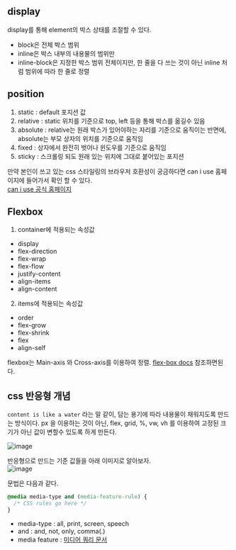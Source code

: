 ## display
display를 통해 element의 박스 상태를 조절할 수 있다. 
- block은 전체 박스 범위
- inline은 박스 내부의 내용물의 범위만
- inline-block은 지정한 박스 범위 전체이지만, 한 줄을 다 쓰는 것이 아닌 inline 처럼 범위에 따라 한 줄로 정렬   

## position
1. static : default 포지션 값
2. relative : static 위치를 기준으로 top, left 등을 통해 박스를 옮길수 있음
3. absolute : relative는 원래 박스가 있어야하는 자리를 기준으로 움직이는 반면에, absolute는 부모 상자의 위치를 기준으로 움직임
4. fixed : 상자에서 완전히 벗어나 윈도우를 기준으로 움직임
5. sticky : 스크롤링 되도 원래 있는 위치에 그대로 붙어있는 포지션   

만약 본인이 쓰고 있는 css 스타일링의 브라우저 호환성이 궁금하다면 can i use 홈페이지에 들어가서 확인 할 수 있다.    
[can i use 공식 홈페이지](https://caniuse.com/)

## Flexbox
1. container에 적용되는 속성값
  - display
  - flex-direction
  - flex-wrap
  - flex-flow
  - justify-content
  - align-items
  - align-content
2. items에 적용되는 속성값
  - order
  - flex-grow
  - flex-shrink
  - flex
  - align-self

flexbox는 Main-axis 와 Cross-axis를 이용하여 정렬. [flex-box docs](https://css-tricks.com/snippets/css/a-guide-to-flexbox/) 참조하면된다.


## css 반응형 개념 
`content is like a water` 라는 말 같이, 담는 용기에 따라 내용물이 채워지도록 만드는 방식이다. px 을 이용하는 것이 아닌, flex, grid, %, vw, vh 를 이용하여 고정된 크기가 아닌 값이 변할수 있도록 하게 만든다.   

![image](https://user-images.githubusercontent.com/60607880/120652704-fe0a9680-c4ba-11eb-9d39-0cd1709726b3.png)   

반응형으로 만드는 기준 값들을 아래 이미지로 알아보자.    
![image](https://user-images.githubusercontent.com/60607880/120653053-4e81f400-c4bb-11eb-9e5d-ec6550b582ff.png)   

문법은 다음과 같다.
```css
@media media-type and (media-feature-rule) {
  /* CSS rules go here */
}
```   
- media-type : all, print, screen, speech
- and : and, not, only, comma(.)
- media feature : [미디어 쿼리 문서](https://developer.mozilla.org/ko/docs/Learn/CSS/CSS_layout/Media_queries)

